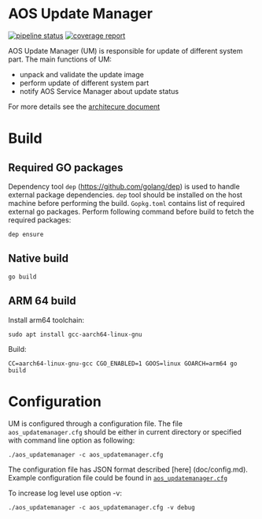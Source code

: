 # AOS Update Manager

[![pipeline status](https://gitpct.epam.com/epmd-aepr/aos_updatemanager/badges/master/pipeline.svg)](https://gitpct.epam.com/epmd-aepr/aos_updatemanager/commits/master) 
[![coverage report](https://gitpct.epam.com/epmd-aepr/aos_updatemanager/badges/master/coverage.svg)](https://gitpct.epam.com/epmd-aepr/aos_updatemanager/commits/master)

AOS Update Manager (UM) is responsible for update of different system part. The main functions of UM:

* unpack and validate the update image
* perform update of different system part
* notify AOS Service Manager about update status

For more details see the [architecure document](doc/updatemanager.md)


# Build

## Required GO packages

Dependency tool `dep` (https://github.com/golang/dep) is used to handle external package dependencies. `dep` tool should be installed on the host machine before performing the build. `Gopkg.toml` contains list of required external go packages. Perform following command before build to fetch the required packages:

```
dep ensure
```

## Native build

```
go build
```

## ARM 64 build

Install arm64 toolchain:
```
sudo apt install gcc-aarch64-linux-gnu
```
Build:

```
CC=aarch64-linux-gnu-gcc CGO_ENABLED=1 GOOS=linux GOARCH=arm64 go build
```

# Configuration

UM is configured through a configuration file. The file `aos_updatemanager.cfg` should be either in current directory or specified with command line option as following:
```
./aos_updatemanager -c aos_updatemanager.cfg
```
The configuration file has JSON format described [here] (doc/config.md). Example configuration file could be found in [`aos_updatemanager.cfg`](aos_updatemanager.cfg)

To increase log level use option -v:
```
./aos_updatemanager -c aos_updatemanager.cfg -v debug
```

